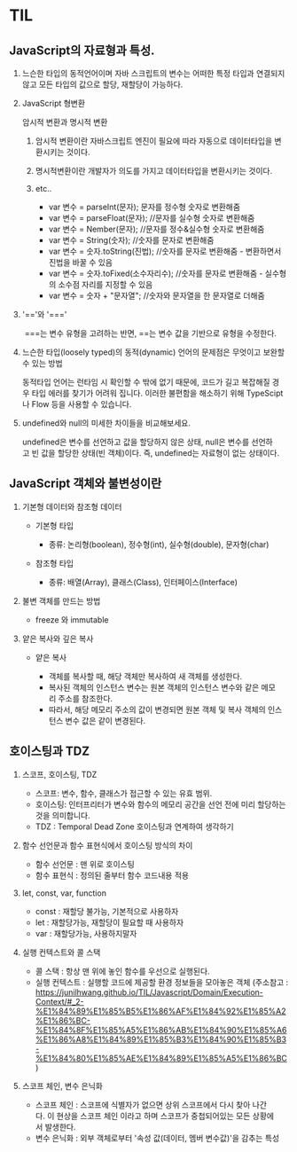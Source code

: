 # TIL

## JavaScript의 자료형과 특성.

1. 느슨한 타입의 동적언어이며
자바 스크립트의 변수는 어떠한 특정 타입과 연결되지 않고 모든 타입의 값으로 할당, 재할당이 가능하다.

2. JavaScript 형변환
    
    암시적 변환과 명시적 변환
    
    1. 암시적 변환이란 자바스크립트 엔진이 필요에 따라 자동으로 데이터타입을 변환시키는 것이다.
    2. 명시적변환이란 개발자가 의도를 가지고 데이터타입을 변환시키는 것이다.

    3. etc..

        + var 변수 = parseInt(문자);  문자를 정수형 숫자로 변환해줌
        + var 변수 = parseFloat(문자);     //문자를 실수형 숫자로 변환해줌
        + var 변수 = Nember(문자);    //문자를 정수&실수형 숫자로 변환해줌
        + var 변수 = String(숫자);    //숫자를 문자로 변환해줌
        + var 변수 = 숫자.toString(진법);    //숫자를 문자로 변환해줌 - 변환하면서 진법을 바꿀 수 있음
        + var 변수 = 숫자.toFixed(소수자리수);    //숫자를 문자로 변환해줌 - 실수형의 소수점 자리를 지정할 수 있음
        + var 변수 = 숫자 + "문자열";    //숫자와 문자열을 한 문자열로 더해줌

3. '=='와 '==='

     ===는 변수 유형을 고려하는 반면, ==는 변수 값을 기반으로 유형을 수정한다.

4. 느슨한 타입(loosely typed)의 동적(dynamic) 언어의 문제점은 무엇이고 보완할 수 있는 방법

    동적타입 언어는 런타임 시 확인할 수 밖에 없기 때문에, 코드가 길고 복잡해질 경우 타입 에러를 찾기가 어려워 집니다. 이러한 불편함을 해소하기 위해 TypeScipt나 Flow 등을 사용할 수 있습니다.

5. undefined와 null의 미세한 차이들을 비교해보세요.

    undefined은 변수를 선언하고 값을 할당하지 않은 상태, null은 변수를 선언하고 빈 값을 할당한 상태(빈 객체)이다. 즉, undefined는 자료형이 없는 상태이다.

## JavaScript 객체와 불변성이란

1. 기본형 데이터와 참조형 데이터

    + 기본형 타입
       
        + 종류: 논리형(boolean), 정수형(int), 실수형(double), 문자형(char)

    + 참조형 타입

        + 종류: 배열(Array), 클래스(Class), 인터페이스(Interface)

2. 불변 객체를 만드는 방법

    + freeze 와 immutable

3. 얕은 복사와 깊은 복사

    + 얕은 복사

        + 객체를 복사할 때, 해당 객체만 복사하여 새 객체를 생성한다.
        + 복사된 객체의 인스턴스 변수는 원본 객체의 인스턴스 변수와 같은 메모리 주소를 참조한다.
        + 따라서, 해당 메모리 주소의 값이 변경되면 원본 객체 및 복사 객체의 인스턴스 변수 값은 같이 변경된다.

## 호이스팅과 TDZ

1. 스코프, 호이스팅, TDZ

    + 스코프: 변수, 함수, 클래스가 접근할 수 있는 유효 범위.
    + 호이스팅: 인터프리터가 변수와 함수의 메모리 공간을 선언 전에 미리 할당하는 것을 의미합니다.
    + TDZ : Temporal Dead Zone 호이스팅과 연계하여 생각하기

2. 함수 선언문과 함수 표현식에서 호이스팅 방식의 차이

    + 함수 선언문 : 맨 위로 호이스팅
    + 함수 표현식 : 정의된 줄부터 함수 코드내용 적용

3. let, const, var, function

    + const : 재할당 불가능, 기본적으로 사용하자
    + let : 재할당가능, 재할당이 필요할 때 사용하자
    + var : 재할당가능, 사용하지말자

4. 실행 컨텍스트와 콜 스택

    + 콜 스택 : 항상 맨 위에 놓인 함수를 우선으로 실행된다.
    + 실행 컨텍스트 : 실행할 코드에 제공할 환경 정보들을 모아놓은 객체 (주소참고 : https://junilhwang.github.io/TIL/Javascript/Domain/Execution-Context/#_2-%E1%84%89%E1%85%B5%E1%86%AF%E1%84%92%E1%85%A2%E1%86%BC-%E1%84%8F%E1%85%A5%E1%86%AB%E1%84%90%E1%85%A6%E1%86%A8%E1%84%89%E1%85%B3%E1%84%90%E1%85%B3-%E1%84%80%E1%85%AE%E1%84%89%E1%85%A5%E1%86%BC )

5. 스코프 체인, 변수 은닉화

    + 스코프  체인 : 스코프에 식별자가 없으면 상위 스코프에서 다시 찾아 나간다. 이 현상을 스코프 체인 이라고 하며 스코프가 중첩되어있는 모든 상황에서 발생한다.
    + 변수 은닉화 : 외부 객체로부터 '속성 값(데이터, 멤버 변수값)'을 감추는 특성